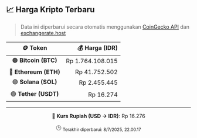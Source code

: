 

<!-- HARGA_KRIPTO -->
## 📈 Harga Kripto Terbaru

> Data ini diperbarui secara otomatis menggunakan [CoinGecko API](https://www.coingecko.com/) dan [exchangerate.host](https://exchangerate.host/)

<div align="center">

| 🪙 Token | 💰 Harga (IDR) |
|:------:|---------------:|
| 🟠 **Bitcoin (BTC)**   | Rp 1.764.108.015 |
| 🔵 **Ethereum (ETH)**  | Rp 41.752.502 |
| 🟣 **Solana (SOL)**    | Rp 2.455.445 |
| 🟢 **Tether (USDT)**   | Rp 16.274 |

---

💱 **Kurs Rupiah (USD → IDR)**: Rp 16.276

🕒 <sub>Terakhir diperbarui: 8/7/2025, 22.00.17</sub>

</div>
<!-- /HARGA_KRIPTO -->
